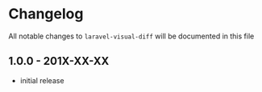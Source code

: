# Changelog

All notable changes to `laravel-visual-diff` will be documented in this file

## 1.0.0 - 201X-XX-XX

- initial release
